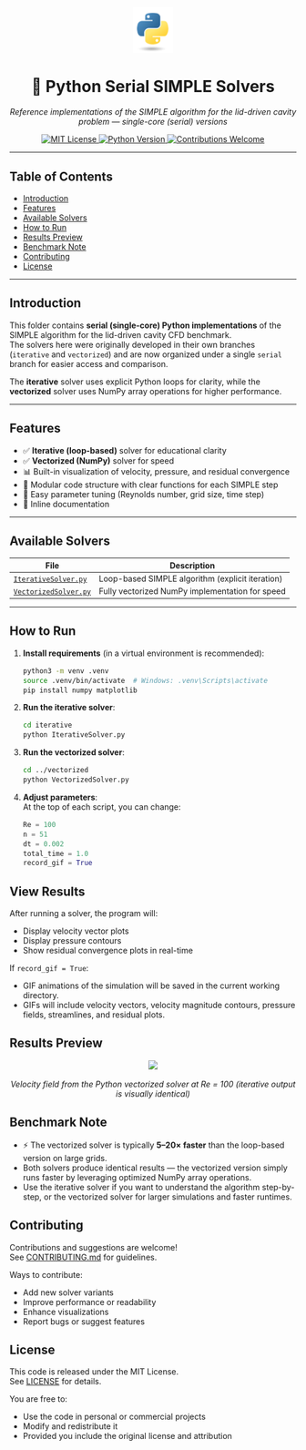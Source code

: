 
<p align="center">
  <a href="https://www.python.org/">
    <img src="https://github.com/Kandil2001/Lid-Cavity-Evolution/raw/main/logos/python.png" width="70"/>
  </a>
</p>
<h1 align="center">🐍 Python Serial SIMPLE Solvers</h1>
<p align="center"><i>Reference implementations of the SIMPLE algorithm for the lid-driven cavity problem — single-core (serial) versions</i></p>
<p align="center">
  <a href="../../../LICENSE">
    <img src="https://img.shields.io/badge/License-MIT-yellow.svg" alt="MIT License"/>
  </a>
  <a href="https://www.python.org/">
    <img src="https://img.shields.io/badge/Python-3.8+-blue.svg" alt="Python Version"/>
  </a>
  <a href="../../../CONTRIBUTING.md">
    <img src="https://img.shields.io/badge/Contributions-Welcome-orange.svg" alt="Contributions Welcome"/>
  </a>
</p>

---

## Table of Contents
- [Introduction](#introduction)
- [Features](#features)
- [Available Solvers](#available-solvers)
- [How to Run](#how-to-run)
- [Results Preview](#results-preview)
- [Benchmark Note](#benchmark-note)
- [Contributing](#contributing)
- [License](#license)

---

## Introduction

This folder contains **serial (single-core) Python implementations** of the SIMPLE algorithm for the lid-driven cavity CFD benchmark.  
The solvers here were originally developed in their own branches (`iterative` and `vectorized`) and are now organized under a single `serial` branch for easier access and comparison.

The **iterative** solver uses explicit Python loops for clarity, while the **vectorized** solver uses NumPy array operations for higher performance.

---

## Features

- ✅ **Iterative (loop-based)** solver for educational clarity
- ✅ **Vectorized (NumPy)** solver for speed
- 📊 Built-in visualization of velocity, pressure, and residual convergence
- 🧠 Modular code structure with clear functions for each SIMPLE step
- 🔄 Easy parameter tuning (Reynolds number, grid size, time step)
- 📝 Inline documentation

---

## Available Solvers

| File                                                                                  | Description                                      |
|---------------------------------------------------------------------------------------|--------------------------------------------------|
| [`IterativeSolver.py`](./iterative/IterativeSolver.py)                      | Loop-based SIMPLE algorithm (explicit iteration) |
| [`VectorizedSolver.py`](./vectorized/VectorizedSolver.py)                  | Fully vectorized NumPy implementation for speed  |

---

## How to Run

1. **Install requirements** (in a virtual environment is recommended):
    ```bash
    python3 -m venv .venv
    source .venv/bin/activate  # Windows: .venv\Scripts\activate
    pip install numpy matplotlib
    ```

2. **Run the iterative solver**:
    ```bash
    cd iterative
    python IterativeSolver.py
    ```

3. **Run the vectorized solver**:
    ```bash
    cd ../vectorized
    python VectorizedSolver.py
    ```

4. **Adjust parameters**:  
   At the top of each script, you can change:
   ```python
   Re = 100
   n = 51
   dt = 0.002
   total_time = 1.0
   record_gif = True
   ```

## View Results

After running a solver, the program will:
- Display velocity vector plots
- Display pressure contours
- Show residual convergence plots in real-time

If `record_gif = True`:
- GIF animations of the simulation will be saved in the current working directory.
- GIFs will include velocity vectors, velocity magnitude contours, pressure fields, streamlines, and residual plots.

## Results Preview

<p align="center">
  <img src="https://github.com/Kandil2001/Lid-Cavity-Evolution/raw/main/assets/velocitypy.gif" width="500"/>
</p>
<p align="center"><i>Velocity field from the Python vectorized solver at Re = 100 (iterative output is visually identical)</i></p>

## Benchmark Note

- ⚡ The vectorized solver is typically **5–20× faster** than the loop-based version on large grids.
- Both solvers produce identical results — the vectorized version simply runs faster by leveraging optimized NumPy array operations.
- Use the iterative solver if you want to understand the algorithm step-by-step, or the vectorized solver for larger simulations and faster runtimes.

## Contributing

Contributions and suggestions are welcome!  
See [CONTRIBUTING.md](../../../CONTRIBUTING.md) for guidelines.

Ways to contribute:
- Add new solver variants
- Improve performance or readability
- Enhance visualizations
- Report bugs or suggest features

## License

This code is released under the MIT License.  
See [LICENSE](../../../LICENSE) for details.

You are free to:
- Use the code in personal or commercial projects
- Modify and redistribute it
- Provided you include the original license and attribution
